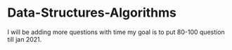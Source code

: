 # Data-Structures-Algorithms
  I will be adding more questions with time my goal is to put 80-100 question till jan 2021. 
